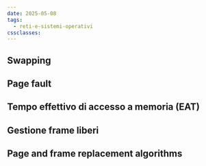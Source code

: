 ```yaml
---
date: 2025-05-08
tags:
  - reti-e-sistemi-operativi
cssclasses:
---
```

## Swapping
## Page fault
## Tempo effettivo di accesso a memoria (EAT)
## Gestione frame liberi
## Page and frame replacement algorithms

